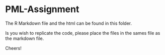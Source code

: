 # PML-Assignment

The R Markdown file and the html can be found in this folder.

Is you wish to replicate the code, please place the files in the sames file as the markdown file.

Cheers!
